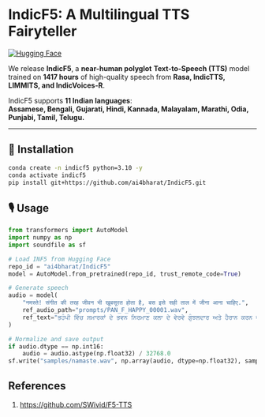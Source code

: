 # **IndicF5: A Multilingual TTS Fairyteller**

[![Hugging Face](https://img.shields.io/badge/HuggingFace-Model-orange)](https://huggingface.co/ai4bharat/IndicF5)


We release **IndicF5**, a **near-human polyglot** **Text-to-Speech (TTS)** model trained on **1417 hours** of high-quality speech from **Rasa, IndicTTS, LIMMITS, and IndicVoices-R**.  

IndicF5 supports **11 Indian languages**:  
**Assamese, Bengali, Gujarati, Hindi, Kannada, Malayalam, Marathi, Odia, Punjabi, Tamil, Telugu.**  

---

## 🚀 Installation
```bash
conda create -n indicf5 python=3.10 -y
conda activate indicf5
pip install git+https://github.com/ai4bharat/IndicF5.git
```


## 🎙 Usage
```python
from transformers import AutoModel
import numpy as np
import soundfile as sf

# Load INF5 from Hugging Face
repo_id = "ai4bharat/IndicF5"
model = AutoModel.from_pretrained(repo_id, trust_remote_code=True)

# Generate speech
audio = model(
    "नमस्ते! संगीत की तरह जीवन भी खूबसूरत होता है, बस इसे सही ताल में जीना आना चाहिए.",
    ref_audio_path="prompts/PAN_F_HAPPY_00001.wav",
    ref_text="ਭਹੰਪੀ ਵਿੱਚ ਸਮਾਰਕਾਂ ਦੇ ਭਵਨ ਨਿਰਮਾਣ ਕਲਾ ਦੇ ਵੇਰਵੇ ਗੁੰਝਲਦਾਰ ਅਤੇ ਹੈਰਾਨ ਕਰਨ ਵਾਲੇ ਹਨ, ਜੋ ਮੈਨੂੰ ਖੁਸ਼ ਕਰਦੇ  ਹਨ।"
)

# Normalize and save output
if audio.dtype == np.int16:
    audio = audio.astype(np.float32) / 32768.0
sf.write("samples/namaste.wav", np.array(audio, dtype=np.float32), samplerate=24000)
```

## References

1. https://github.com/SWivid/F5-TTS
